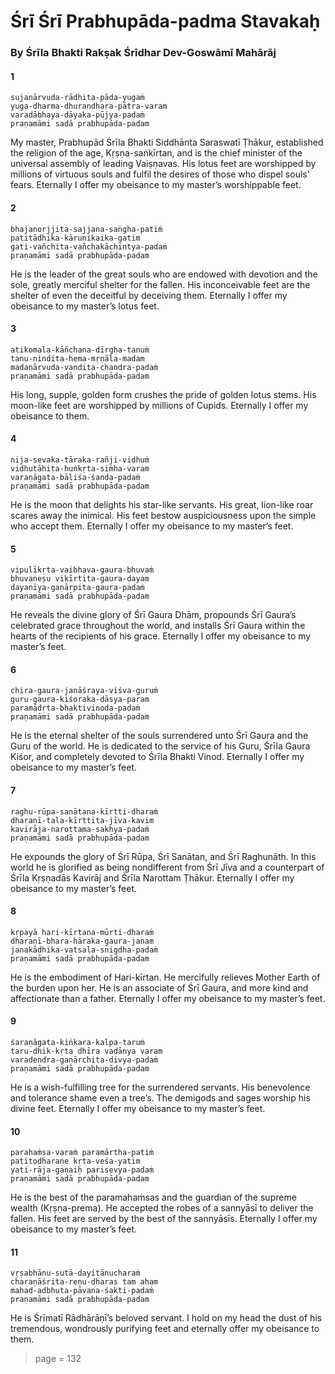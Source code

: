 # Śrī Śrī Prabhupāda-padma Stavakaḥ

### By Śrīla Bhakti Rakṣak Śrīdhar Dev-Goswāmī Mahārāj

#### 1

    sujanārvuda-rādhita-pāda-yugaṁ
    yuga-dharma-dhurandhara-pātra-varam
    varadābhaya-dāyaka-pūjya-padaṁ
    praṇamāmi sadā prabhupāda-padam

My master, Prabhupād Śrīla Bhakti Siddhānta Saraswatī Ṭhākur, established the religion of the age, Kṛṣṇa-saṅkīrtan, and is the chief minister of the universal assembly of leading Vaiṣṇavas. His lotus feet are worshipped by millions of virtuous souls and fulfil the desires of those who dispel souls’ fears. Eternally I offer my obeisance to my master’s worshippable feet.

#### 2

    bhajanorjjita-sajjana-saṅgha-patiṁ
    patitādhika-kāruṇikaika-gatim
    gati-vañchita-vañchakāchintya-padaṁ
    praṇamāmi sadā prabhupāda-padam

He is the leader of the great souls who are endowed with devotion and the sole, greatly merciful shelter for the fallen. His inconceivable feet are the shelter of even the deceitful by deceiving them. Eternally I offer my obeisance to my master’s lotus feet.

#### 3

    atikomala-kāñchana-dīrgha-tanuṁ
    tanu-nindita-hema-mṛṇāla-madam
    madanārvuda-vandita-chandra-padaṁ
    praṇamāmi sadā prabhupāda-padam

His long, supple, golden form crushes the pride of golden lotus stems. His moon-like feet are worshipped by millions of Cupids. Eternally I offer my obeisance to them.

#### 4

    nija-sevaka-tāraka-rañji-vidhuṁ
    vidhutāhita-huṅkṛta-siṁha-varam
    varaṇāgata-bāliśa-śanda-padaṁ
    praṇamāmi sadā prabhupāda-padam

He is the moon that delights his star-like servants. His great, lion-like roar scares away the inimical. His feet bestow auspiciousness upon the simple who accept them. Eternally I offer my obeisance to my master’s feet.

#### 5

    vipulīkṛta-vaibhava-gaura-bhuvaṁ
    bhuvaneṣu vikīrtita-gaura-dayam
    dayanīya-gaṇārpita-gaura-padaṁ
    praṇamāmi sadā prabhupāda-padam

He reveals the divine glory of Śrī Gaura Dhām, propounds Śrī Gaura’s celebrated grace throughout the world, and installs Śrī Gaura within the hearts of the recipients of his grace. Eternally I offer my obeisance to my master’s feet.

#### 6

    chira-gaura-janāśraya-viśva-guruṁ
    guru-gaura-kiśoraka-dāsya-param
    paramādṛta-bhaktivinoda-padaṁ
    praṇamāmi sadā prabhupāda-padam

He is the eternal shelter of the souls surrendered unto Śrī Gaura and the Guru of the world. He is dedicated to the service of his Guru, Śrīla Gaura Kiśor, and completely devoted to Śrīla Bhakti Vinod. Eternally I offer my obeisance to my master’s feet.

#### 7

    raghu-rūpa-sanātana-kīrtti-dharaṁ
    dharaṇī-tala-kīrttita-jīva-kavim
    kavirāja-narottama-sakhya-padaṁ
    praṇamāmi sadā prabhupāda-padam

He expounds the glory of Śrī Rūpa, Śrī Sanātan, and Śrī Raghunāth. In this world he is glorified as being nondifferent from Śrī Jīva and a counterpart of Śrīla Kṛṣṇadās Kavirāj and Śrīla Narottam Ṭhākur. Eternally I offer my obeisance to my master’s feet.

#### 8

    kṛpayā hari-kīrtana-mūrti-dharaṁ
    dharaṇī-bhara-hāraka-gaura-janam
    janakādhika-vatsala-snigdha-padaṁ
    praṇamāmi sadā prabhupāda-padam

He is the embodiment of Hari-kīrtan. He mercifully relieves Mother Earth of the burden upon her. He is an associate of Śrī Gaura, and more kind and affectionate than a father. Eternally I offer my obeisance to my master’s feet.

#### 9

    śaraṇāgata-kiṅkara-kalpa-taruṁ
    taru-dhik-kṛta dhīra vadānya varam
    varadendra-gaṇārchita-divya-padaṁ
    praṇamāmi sadā prabhupāda-padam

He is a wish-fulfilling tree for the surrendered servants. His benevolence and tolerance shame even a tree’s. The demigods and sages worship his divine feet. Eternally I offer my obeisance to my master’s feet.

#### 10

    parahaṁsa-varaṁ paramārtha-patiṁ
    patitodharaṇe kṛta-veśa-yatim
    yati-rāja-gaṇaiḥ parisevya-padaṁ
    praṇamāmi sadā prabhupāda-padam

He is the best of the paramahaṁsas and the guardian of the supreme wealth (Kṛṣṇa-prema). He accepted the robes of a sannyāsī to deliver the fallen. His feet are served by the best of the sannyāsīs. Eternally I offer my obeisance to my master’s feet.

#### 11

    vṛṣabhānu-sutā-dayitānucharaṁ
    charaṇāśrita-reṇu-dharas tam aham
    mahad-adbhuta-pāvana-śakti-padaṁ
    praṇamāmi sadā prabhupāda-padam

He is Śrīmatī Rādhārāṇī’s beloved servant. I hold on my head the dust of his tremendous, wondrously purifying feet and eternally offer my obeisance to them.


> page = 132
